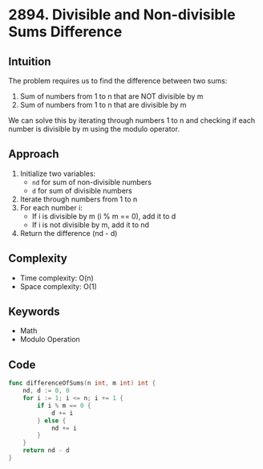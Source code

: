 # 2894. Divisible and Non-divisible Sums Difference

## Intuition

The problem requires us to find the difference between two sums:

1. Sum of numbers from 1 to n that are NOT divisible by m
2. Sum of numbers from 1 to n that are divisible by m

We can solve this by iterating through numbers 1 to n and checking if each number is divisible by m using the modulo operator.

## Approach

1. Initialize two variables:
   - `nd` for sum of non-divisible numbers
   - `d` for sum of divisible numbers
2. Iterate through numbers from 1 to n
3. For each number i:
   - If i is divisible by m (i % m == 0), add it to d
   - If i is not divisible by m, add it to nd
4. Return the difference (nd - d)

## Complexity

- Time complexity: O(n)
- Space complexity: O(1)

## Keywords

- Math
- Modulo Operation

## Code

```go
func differenceOfSums(n int, m int) int {
    nd, d := 0, 0
    for i := 1; i <= n; i += 1 {
        if i % m == 0 {
            d += i
        } else {
            nd += i
        }
    }
    return nd - d
}
```
